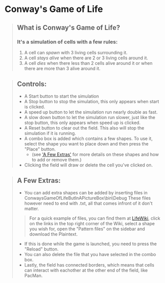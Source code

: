 # Conway's Game of Life

> ## What is Conway's Game of Life?
>
> ### It's a simulation of cells with a few rules:
> 1. A cell can *spawn* with 3 living cells surrounding it.
> 2. A cell *stays alive* when there are 2 or 3 living cells around it.
> 3. A cell *dies* when there less than 2 cells alive around it or when there are more than 3 alive around it.

> ## Controls:
> 
> - A Start button to start the simulation
> - A Stop button to stop the simulation, this only appears when start is clicked.
> - A speed up button to let the simulation run nearly double as fast.
> - A slow down button to let the simulation run slower, just like the stop button, this only appears when speed up is clicked.
> - A Reset button to clear out the field. This also will stop the simulation if it is running.
> - A combo box is added which contains a few shapes. To use it, select the shape you want to place down and then press the "Place" button.
>    - (see ['A Few Extras'](#a-few-extras) for more details on these shapes and how to add or remove them.)
> - Clicking the field will draw or delete the cell you've clicked on.


> ## A Few Extras:
>
> - You can add extra shapes can be added by inserting files in ConwaysGameOfLifeButInAPictureBox\bin\Debug
> These files however need to end with .txt, all that comes infront of it don't matter.
>> For a quick example of files, you can find them at [LifeWiki](https://conwaylife.com/wiki "A big website that contains a lot of shapes"), click on the links in the top right corner of the Wiki, select a shape you wish for, open the "Pattern files" on the sidebar and download the Plaintext.
> - If this is done while the game is launched, you need to press the "Reload" button.
> - You can also delete the file that you have selected in the combo box.
> - Lastly, the field has connected borders, which means that cells can interact with eachother at the other end of the field, like PacMan.

